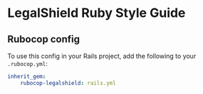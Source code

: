 # LegalShield Ruby Style Guide

## Rubocop config

To use this config in your Rails project, add the following to your `.rubocop.yml`:

```yaml
inherit_gem:
    rubocop-legalshield: rails.yml
```
